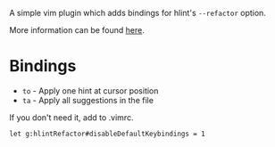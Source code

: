 A simple vim plugin which adds bindings for hlint's `--refactor` option.

More information can be found [here](https://github.com/mpickering/apply-refact).

# Bindings

* `to` - Apply one hint at cursor position
* `ta` - Apply all suggestions in the file

If you don't need it, add to .vimrc.

    let g:hlintRefactor#disableDefaultKeybindings = 1

